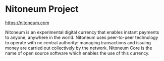 # Nitoneum Project
https://nitoneum.com

Nitoneum is an experimental digital currency that enables instant payments to anyone, anywhere in the world. Nitoneum uses peer-to-peer technology to operate with no central authority: managing transactions and issuing money are carried out collectively by the network. Nitoneum Core is the name of open source software which enables the use of this currency.
